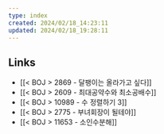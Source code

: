 ```yaml
---
type: index
created: 2024/02/18_14:23:11
updated: 2024/02/18_19:28:11
---
```


## Links
- [[< BOJ > 2869 - 달팽이는 올라가고 싶다]]
- [[< BOJ > 2609 - 최대공약수와 최소공배수]]
- [[< BOJ > 10989 - 수 정렬하기 3]]
- [[< BOJ > 2775 - 부녀회장이 될테야]]
- [[< BOJ > 11653 - 소인수분해]]
